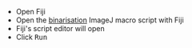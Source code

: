 - Open Fiji
- Open the 
[binarisation](https://github.com/NEUBIAS/training-resources/raw/master/scripts/binarization_fiji.ijm) ImageJ macro script with Fiji
- Fiji's script editor will open
- Click <kbd>Run</kbd>